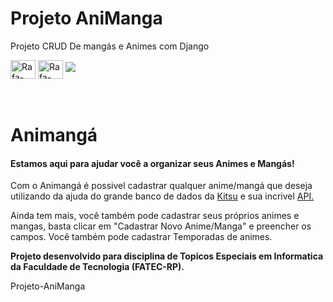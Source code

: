# Projeto AniManga
 Projeto CRUD De mangás e Animes com Django 
<div style="display: inline_block">
 
 <img align="center" alt="Rafa-Python" height="30" width="40" src="https://cdn.jsdelivr.net/gh/devicons/devicon/icons/django/django-plain.svg" />

 <img align="center" alt="Rafa-Python" height="30" width="40" src="https://cdn.jsdelivr.net/gh/devicons/devicon/icons/python/python-original.svg" />

 <img src="gitHubReadmeImage/app.gif">

</div><br><br>

<main>
        <div class="container">
            <div class="row center">
                <div class="col s12 m10 offset-m1">
                    <h1 class="header">Animangá</h1>
                </div>
                <div class="col s12 m8 offset-m2">
                    <h4 class="light">Estamos aqui para ajudar você a organizar seus Animes e Mangás!</h4>
                    <p>
                        Com o Animangá é possivel cadastrar qualquer anime/mangá que deseja utilizando da ajuda do grande banco de dados da 
                        <a href ="https://kitsu.io/explore/anime" target="_blank">Kitsu</a> e sua incrivel <a href ="https://kitsu.docs.apiary.io/" target="_blank">API.</a>
                    </p>
                    <p>
                        Ainda tem mais, você também pode cadastrar seus próprios animes e mangas, basta clicar em "Cadastrar Novo Anime/Manga" e preencher os campos.
                        Você também pode cadastrar Temporadas de animes.
                    </p>
                    <strong>
                        Projeto desenvolvido para disciplina de Topicos Especiais em Informatica da Faculdade de Tecnologia (FATEC-RP).
                    </strong>
                </div>
            </div>
            <div class="row center">
                <a href="https://github.com/janderson-code/Projeto-AniManga" target="_blank" class="waves-effect waves-light btn-floating btn-large social github">
                    <i class="fab fa-github"></i>
                </a>
                <p>Projeto-AniManga</p>
            </div>
        </div>
